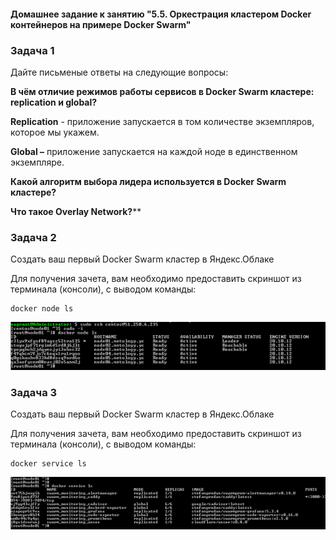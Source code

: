 #### Домашнее задание к занятию "5.5. Оркестрация кластером Docker контейнеров на примере Docker Swarm"

### Задача 1

Дайте письменые ответы на следующие вопросы:

**В чём отличие режимов работы сервисов в Docker Swarm кластере: replication и global?**

**Replication** - приложение запускается в том количестве экземпляров, которое мы укажем.

**Global –** приложение запускается на каждой ноде в единственном экземпляре.

**Какой алгоритм выбора лидера используется в Docker Swarm кластере?**



**Что такое Overlay Network?****



### Задача 2

Создать ваш первый Docker Swarm кластер в Яндекс.Облаке

Для получения зачета, вам необходимо предоставить скриншот из терминала (консоли), с выводом команды:

```
docker node ls
```

![](https://github.com/tsteplova/devops-netology/blob/fix/swarm1.png?raw=true)

### Задача 3

Создать ваш первый Docker Swarm кластер в Яндекс.Облаке

Для получения зачета, вам необходимо предоставить скриншот из терминала (консоли), с выводом команды:

```
docker service ls
```

![](https://github.com/tsteplova/devops-netology/blob/fix/swarm2.png?raw=true)